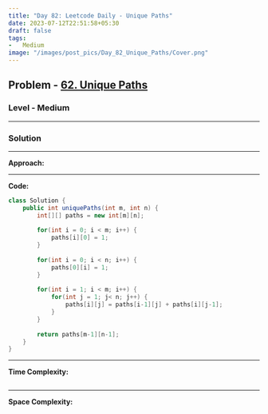 ```yaml
---
title: "Day 82: Leetcode Daily - Unique Paths"
date: 2023-07-12T22:51:58+05:30
draft: false
tags:
-   Medium
image: "/images/post_pics/Day_82_Unique_Paths/Cover.png"
---
```



## Problem - [62. Unique Paths](https://leetcode.com/problems/unique-paths/)

### Level - Medium
---

### Solution

---
**Approach:**


---

**Code:**

```java
class Solution {
    public int uniquePaths(int m, int n) {
        int[][] paths = new int[m][n];
        
        for(int i = 0; i < m; i++) {
            paths[i][0] = 1;
        } 
        
        for(int i = 0; i < n; i++) {
            paths[0][i] = 1;
        }
        
        for(int i = 1; i < m; i++) {
            for(int j = 1; j< n; j++) {
                paths[i][j] = paths[i-1][j] + paths[i][j-1];
            }
        }
        
        return paths[m-1][n-1];
    }
}

```
---

**Time Complexity:**
```

```

---

**Space Complexity:**
```

```


